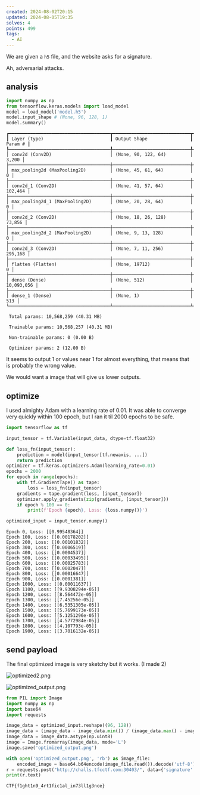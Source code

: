 ```yaml
---
created: 2024-08-02T20:15
updated: 2024-08-05T19:35
solves: 4
points: 499
tags:
  - AI
---
```


We are given a `h5` file, and the website asks for a signature.

Ah, adversarial attacks.

## analysis

```python
import numpy as np
from tensorflow.keras.models import load_model
model = load_model('model.h5')
model.input_shape # (None, 96, 128, 1)
model.summary()
```

```text
┏━━━━━━━━━━━━━━━━━━━━━━━━━━━━━━━━━━━━━━┳━━━━━━━━━━━━━━━━━━━━━━━━━━━━━┳━━━━━━━━━━━━━━━━━┓
┃ Layer (type)                         ┃ Output Shape                ┃         Param # ┃
┡━━━━━━━━━━━━━━━━━━━━━━━━━━━━━━━━━━━━━━╇━━━━━━━━━━━━━━━━━━━━━━━━━━━━━╇━━━━━━━━━━━━━━━━━┩
│ conv2d (Conv2D)                      │ (None, 90, 122, 64)         │           3,200 │
├──────────────────────────────────────┼─────────────────────────────┼─────────────────┤
│ max_pooling2d (MaxPooling2D)         │ (None, 45, 61, 64)          │               0 │
├──────────────────────────────────────┼─────────────────────────────┼─────────────────┤
│ conv2d_1 (Conv2D)                    │ (None, 41, 57, 64)          │         102,464 │
├──────────────────────────────────────┼─────────────────────────────┼─────────────────┤
│ max_pooling2d_1 (MaxPooling2D)       │ (None, 20, 28, 64)          │               0 │
├──────────────────────────────────────┼─────────────────────────────┼─────────────────┤
│ conv2d_2 (Conv2D)                    │ (None, 18, 26, 128)         │          73,856 │
├──────────────────────────────────────┼─────────────────────────────┼─────────────────┤
│ max_pooling2d_2 (MaxPooling2D)       │ (None, 9, 13, 128)          │               0 │
├──────────────────────────────────────┼─────────────────────────────┼─────────────────┤
│ conv2d_3 (Conv2D)                    │ (None, 7, 11, 256)          │         295,168 │
├──────────────────────────────────────┼─────────────────────────────┼─────────────────┤
│ flatten (Flatten)                    │ (None, 19712)               │               0 │
├──────────────────────────────────────┼─────────────────────────────┼─────────────────┤
│ dense (Dense)                        │ (None, 512)                 │      10,093,056 │
├──────────────────────────────────────┼─────────────────────────────┼─────────────────┤
│ dense_1 (Dense)                      │ (None, 1)                   │             513 │
└──────────────────────────────────────┴─────────────────────────────┴─────────────────┘

 Total params: 10,568,259 (40.31 MB)

 Trainable params: 10,568,257 (40.31 MB)

 Non-trainable params: 0 (0.00 B)

 Optimizer params: 2 (12.00 B)
```

It seems to output 1 or values near 1 for almost everything, that means that is probably the wrong value.

We would want a image that will give us lower outputs.

## optimize
I used almighty Adam with a learning rate of 0.01.
It was able to converge very quickly within 100 epoch, but I ran it til 2000 epochs to be safe.

```python
import tensorflow as tf

input_tensor = tf.Variable(input_data, dtype=tf.float32)

def loss_fn(input_tensor):
    prediction = model(input_tensor[tf.newaxis, ...])
    return prediction
optimizer = tf.keras.optimizers.Adam(learning_rate=0.01)
epochs = 2000
for epoch in range(epochs):
    with tf.GradientTape() as tape:
        loss = loss_fn(input_tensor)
    gradients = tape.gradient(loss, [input_tensor])
    optimizer.apply_gradients(zip(gradients, [input_tensor]))
    if epoch % 100 == 0:
        print(f'Epoch {epoch}, Loss: {loss.numpy()}')

optimized_input = input_tensor.numpy()
```

```
Epoch 0, Loss: [[0.99548364]]
Epoch 100, Loss: [[0.00178202]]
Epoch 200, Loss: [[0.00101832]]
Epoch 300, Loss: [[0.0006519]]
Epoch 400, Loss: [[0.0004537]]
Epoch 500, Loss: [[0.00033495]]
Epoch 600, Loss: [[0.00025783]]
Epoch 700, Loss: [[0.0002047]]
Epoch 800, Loss: [[0.00016647]]
Epoch 900, Loss: [[0.0001381]]
Epoch 1000, Loss: [[0.00011637]]
Epoch 1100, Loss: [[9.9308294e-05]]
Epoch 1200, Loss: [[8.564472e-05]]
Epoch 1300, Loss: [[7.45256e-05]]
Epoch 1400, Loss: [[6.5351305e-05]]
Epoch 1500, Loss: [[5.7699173e-05]]
Epoch 1600, Loss: [[5.1251296e-05]]
Epoch 1700, Loss: [[4.5772984e-05]]
Epoch 1800, Loss: [[4.107793e-05]]
Epoch 1900, Loss: [[3.7016132e-05]]
```

## send payload

The final optimized image is very sketchy but it works. (I made 2)

![optimized2.png](https://res.cloudinary.com/kumonochisanaka/image/upload/v1722644989/2024/08/c71c10265c77abbd4b138ad8d7e557f7.png)

![optimized_output.png](https://res.cloudinary.com/kumonochisanaka/image/upload/v1722644998/2024/08/4c0dd7941f3f19d8c9f6c6baa47fb7a4.png)

```python
from PIL import Image
import numpy as np
import base64
import requests

image_data = optimized_input.reshape((96, 128))
image_data = (image_data - image_data.min()) / (image_data.max() - image_data.min()) * 255
image_data = image_data.astype(np.uint8)
image = Image.fromarray(image_data, mode='L')
image.save('optimized_output.png')

with open('optimized_output.png', 'rb') as image_file:
    encoded_image = base64.b64encode(image_file.read()).decode('utf-8')
r = requests.post("http://challs.tfcctf.com:30403/", data={'signature': "data:image/png;base64,"+encoded_image})
print(r.text)
```

```flag
CTF{f1ght1n9_4rt1fic1al_in73ll1g3nce}
```
